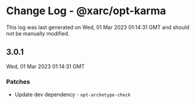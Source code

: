 # Change Log - @xarc/opt-karma

This log was last generated on Wed, 01 Mar 2023 01:14:31 GMT and should not be manually modified.

## 3.0.1
Wed, 01 Mar 2023 01:14:31 GMT

### Patches

- Update dev dependency - `opt-archetype-check` 

